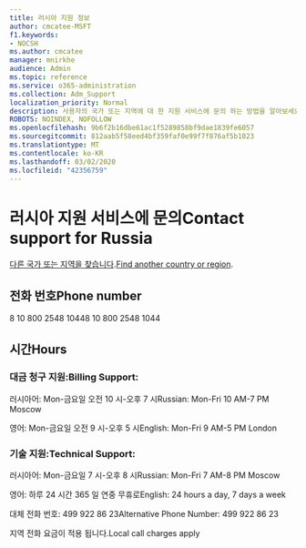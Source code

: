 ```yaml
---
title: 러시아 지원 정보
author: cmcatee-MSFT
f1.keywords:
- NOCSH
ms.author: cmcatee
manager: mnirkhe
audience: Admin
ms.topic: reference
ms.service: o365-administration
ms.collection: Adm_Support
localization_priority: Normal
description: 사용자의 국가 또는 지역에 대 한 지원 서비스에 문의 하는 방법을 알아보세요.
ROBOTS: NOINDEX, NOFOLLOW
ms.openlocfilehash: 9b6f2b16dbe61ac1f5289858bf9dae1839fe6057
ms.sourcegitcommit: 812aab5f58eed4bf359faf0e99f7f876af5b1023
ms.translationtype: MT
ms.contentlocale: ko-KR
ms.lasthandoff: 03/02/2020
ms.locfileid: "42356759"
---
```

# <a name="contact-support-for-russia"></a><span data-ttu-id="31f33-103">러시아 지원 서비스에 문의</span><span class="sxs-lookup"><span data-stu-id="31f33-103">Contact support for Russia</span></span>

<span data-ttu-id="31f33-104">[다른 국가 또는 지역을 찾습니다](../contact-support-for-business-products.md).</span><span class="sxs-lookup"><span data-stu-id="31f33-104">[Find another country or region](../contact-support-for-business-products.md).</span></span>

## <a name="phone-number"></a><span data-ttu-id="31f33-105">전화 번호</span><span class="sxs-lookup"><span data-stu-id="31f33-105">Phone number</span></span>
<span data-ttu-id="31f33-106">8 10 800 2548 1044</span><span class="sxs-lookup"><span data-stu-id="31f33-106">8 10 800 2548 1044</span></span>

## <a name="hours"></a><span data-ttu-id="31f33-107">시간</span><span class="sxs-lookup"><span data-stu-id="31f33-107">Hours</span></span>
### <a name="billing-support"></a><span data-ttu-id="31f33-108">대금 청구 지원:</span><span class="sxs-lookup"><span data-stu-id="31f33-108">Billing Support:</span></span>

<span data-ttu-id="31f33-109">러시아어: Mon-금요일 오전 10 시-오후 7 시</span><span class="sxs-lookup"><span data-stu-id="31f33-109">Russian: Mon-Fri 10 AM-7 PM Moscow</span></span>

<span data-ttu-id="31f33-110">영어: Mon-금요일 오전 9 시-오후 5 시</span><span class="sxs-lookup"><span data-stu-id="31f33-110">English: Mon-Fri 9 AM-5 PM London</span></span>

### <a name="technical-support"></a><span data-ttu-id="31f33-111">기술 지원:</span><span class="sxs-lookup"><span data-stu-id="31f33-111">Technical Support:</span></span>

<span data-ttu-id="31f33-112">러시아어: Mon-금요일 7 시-오후 8 시</span><span class="sxs-lookup"><span data-stu-id="31f33-112">Russian: Mon-Fri 7 AM-8 PM Moscow</span></span>

<span data-ttu-id="31f33-113">영어: 하루 24 시간 365 일 연중 무휴로</span><span class="sxs-lookup"><span data-stu-id="31f33-113">English: 24 hours a day, 7 days a week</span></span>

<span data-ttu-id="31f33-114">대체 전화 번호: 499 922 86 23</span><span class="sxs-lookup"><span data-stu-id="31f33-114">Alternative Phone Number: 499 922 86 23</span></span>

<span data-ttu-id="31f33-115">지역 전화 요금이 적용 됩니다.</span><span class="sxs-lookup"><span data-stu-id="31f33-115">Local call charges apply</span></span>
